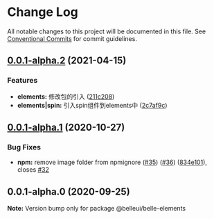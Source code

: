# Change Log

All notable changes to this project will be documented in this file.
See [Conventional Commits](https://conventionalcommits.org) for commit guidelines.

## [0.0.1-alpha.2](https://github.com/belleui/belleui/compare/v0.0.1-alpha.1...v0.0.1-alpha.2) (2021-04-15)


### Features

* **elements:** 修改包的引入 ([211c208](https://github.com/belleui/belleui/commit/211c2084ff585cba9152c3cb3644e3ec8ba6764f))
* **elements|spin:** 引入spin组件到elements中 ([2c7af9c](https://github.com/belleui/belleui/commit/2c7af9cb0ca429d3fbeb740efaf88cbdc4dee40b))





## [0.0.1-alpha.1](https://github.com/belleui/belleui/compare/v0.0.1-alpha.0...v0.0.1-alpha.1) (2020-10-27)


### Bug Fixes

* **npm:** remove image folder from npmignore ([#35](https://github.com/belleui/belleui/issues/35)) ([#36](https://github.com/belleui/belleui/issues/36)) ([834e101](https://github.com/belleui/belleui/commit/834e101cafed85ed10bf1b957815267f715ac506)), closes [#32](https://github.com/belleui/belleui/issues/32)





## 0.0.1-alpha.0 (2020-09-25)

**Note:** Version bump only for package @belleui/belle-elements
